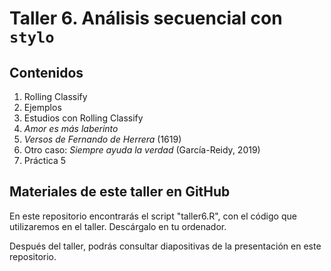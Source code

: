 # **Taller 6. Análisis secuencial con `stylo`**

## Contenidos

1. Rolling Classify
2. Ejemplos
3. Estudios con Rolling Classify
4. <i>Amor es más laberinto</i>
5. <i>Versos de Fernando de Herrera</i> (1619)
6. Otro caso: <i>Siempre ayuda la verdad</i> (García-Reidy, 2019)
7. Práctica 5

## Materiales de este taller en GitHub

En este repositorio encontrarás el script "taller6.R", con el código que utilizaremos en el taller. Descárgalo en tu ordenador.

Después del taller, podrás consultar diapositivas de la presentación en este repositorio.
